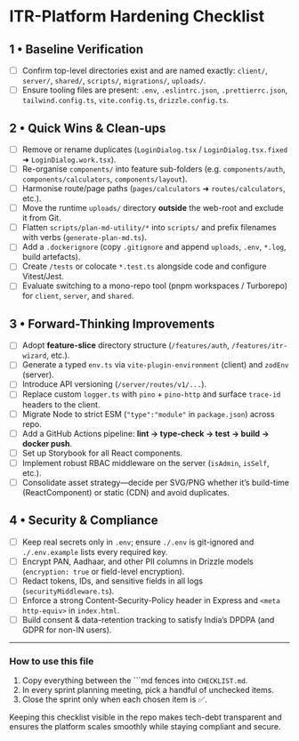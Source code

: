 # ITR-Platform Hardening Checklist

## 1 • Baseline Verification
- [ ] Confirm top-level directories exist and are named exactly: `client/`, `server/`, `shared/`, `scripts/`, `migrations/`, `uploads/`.
- [ ] Ensure tooling files are present: `.env`, `.eslintrc.json`, `.prettierrc.json`, `tailwind.config.ts`, `vite.config.ts`, `drizzle.config.ts`.

## 2 • Quick Wins & Clean-ups
- [ ] Remove or rename duplicates (`LoginDialog.tsx` / `LoginDialog.tsx.fixed` ➜ `LoginDialog.work.tsx`).
- [ ] Re-organise `components/` into feature sub-folders (e.g. `components/auth`, `components/calculators`, `components/layout`).
- [ ] Harmonise route/page paths (`pages/calculators` ➜ `routes/calculators`, etc.).
- [ ] Move the runtime `uploads/` directory **outside** the web-root and exclude it from Git.
- [ ] Flatten `scripts/plan-md-utility/*` into `scripts/` and prefix filenames with verbs (`generate-plan-md.ts`).
- [ ] Add a `.dockerignore` (copy `.gitignore` and append `uploads`, `.env`, `*.log`, build artefacts).
- [ ] Create `/tests` or colocate `*.test.ts` alongside code and configure Vitest/Jest.
- [ ] Evaluate switching to a mono-repo tool (pnpm workspaces / Turborepo) for `client`, `server`, and `shared`.

## 3 • Forward-Thinking Improvements
- [ ] Adopt **feature-slice** directory structure (`/features/auth`, `/features/itr-wizard`, etc.).
- [ ] Generate a typed `env.ts` via `vite-plugin-environment` (client) and `zodEnv` (server).
- [ ] Introduce API versioning (`/server/routes/v1/...`).
- [ ] Replace custom `logger.ts` with `pino` + `pino-http` and surface `trace-id` headers to the client.
- [ ] Migrate Node to strict ESM (`"type":"module"` in `package.json`) across repo.
- [ ] Add a GitHub Actions pipeline: **lint → type-check → test → build → docker push**.
- [ ] Set up Storybook for all React components.
- [ ] Implement robust RBAC middleware on the server (`isAdmin`, `isSelf`, etc.).
- [ ] Consolidate asset strategy—decide per SVG/PNG whether it’s build-time (ReactComponent) or static (CDN) and avoid duplicates.

## 4 • Security & Compliance
- [ ] Keep real secrets only in `.env`; ensure `./.env` is git-ignored and `./.env.example` lists every required key.
- [ ] Encrypt PAN, Aadhaar, and other PII columns in Drizzle models (`encryption: true` or field-level encryption).
- [ ] Redact tokens, IDs, and sensitive fields in all logs (`securityMiddleware.ts`).
- [ ] Enforce a strong Content-Security-Policy header in Express and `<meta http-equiv>` in `index.html`.
- [ ] Build consent & data-retention tracking to satisfy India’s DPDPA (and GDPR for non-IN users).

---

### How to use this file

1. Copy everything between the ```md fences into `CHECKLIST.md`.  
2. In every sprint planning meeting, pick a handful of unchecked items.  
3. Close the sprint only when each chosen item is ✅.  

Keeping this checklist visible in the repo makes tech-debt transparent and ensures the platform scales smoothly while staying compliant and secure.
